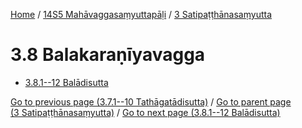 
[Home](/) / [14S5 Mahāvaggasaṃyuttapāḷi](...md) / [3 Satipaṭṭhānasaṃyutta](../14S5/3.md)

# 3.8 Balakaraṇīyavagga

* [3.8.1--12 Balādisutta](3.8/3.8.1--12.md)

[Go to previous page (3.7.1--10 Tathāgatādisutta)](3.7/3.7.1--10.md) / [Go to parent page (3 Satipaṭṭhānasaṃyutta)](../14S5/3.md) / [Go to next page (3.8.1--12 Balādisutta)](3.8/3.8.1--12.md)


